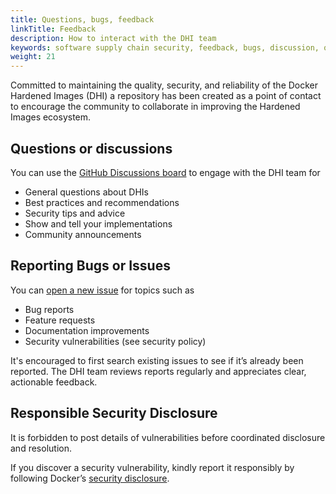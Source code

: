 ```yaml
---
title: Questions, bugs, feedback
linkTitle: Feedback
description: How to interact with the DHI team
keywords: software supply chain security, feedback, bugs, discussion, questions
weight: 21
---
```


Committed to maintaining the quality, security, and reliability of the Docker Hardened Images (DHI)
a repository has been created as a point of contact to encourage the community to collaborate
in improving the Hardened Images ecosystem.

## Questions or discussions

You can use the [GitHub Discussions board](https://github.com/docker-hardened-images/discussion) to engage with the DHI
team for

- General questions about DHIs
- Best practices and recommendations
- Security tips and advice
- Show and tell your implementations
- Community announcements

## Reporting Bugs or Issues

You can [open a new issue](https://github.com/docker-hardened-images/discussion/issues/) for topics such as

- Bug reports
- Feature requests
- Documentation improvements
- Security vulnerabilities (see security policy)

It's encouraged to first search existing issues to see if it’s already been reported.
The DHI team reviews reports regularly and appreciates clear, actionable feedback.

## Responsible Security Disclosure

It is forbidden to post details of vulnerabilities before coordinated disclosure and resolution.

If you discover a security vulnerability, kindly report it responsibly by following Docker’s [security disclosure](https://www.docker.com/trust/vulnerability-disclosure-policy/).
